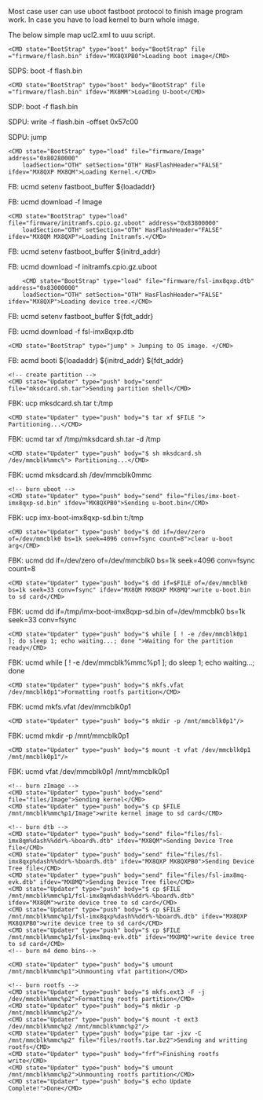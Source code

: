 Most case user can use uboot fastboot protocol to finish image program work. 
In case you have to load kernel to burn whole image. 

The below simple map ucl2.xml to uuu script. 

	<CMD state="BootStrap" type="boot" body="BootStrap" file ="firmware/flash.bin" ifdev="MX8QXPB0">Loading boot image</CMD>

SDPS: boot -f flash.bin

	<CMD state="BootStrap" type="boot" body="BootStrap" file ="firmware/flash.bin" ifdev="MX8MM">Loading U-boot</CMD>

SDP: boot -f flash.bin

SDPU: write -f flash.bin -offset 0x57c00

SDPU: jump

	<CMD state="BootStrap" type="load" file="firmware/Image" address="0x80280000"
		loadSection="OTH" setSection="OTH" HasFlashHeader="FALSE" ifdev="MX8QXP MX8QM">Loading Kernel.</CMD>

FB: ucmd setenv fastboot_buffer ${loadaddr}

FB: ucmd download -f Image

		
	<CMD state="BootStrap" type="load" file="firmware/initramfs.cpio.gz.uboot" address="0x83800000"
		loadSection="OTH" setSection="OTH" HasFlashHeader="FALSE" ifdev="MX8QM MX8QXP">Loading Initramfs.</CMD>

FB: ucmd setenv fastboot_buffer ${initrd_addr}

FB: ucmd download -f initramfs.cpio.gz.uboot

        <CMD state="BootStrap" type="load" file="firmware/fsl-imx8qxp.dtb" address="0x83000000"
		loadSection="OTH" setSection="OTH" HasFlashHeader="FALSE" ifdev="MX8QXP">Loading device tree.</CMD>

FB: ucmd setenv fastboot_buffer ${fdt_addr}

FB: ucmd download -f fsl-imx8qxp.dtb
	
	<CMD state="BootStrap" type="jump" > Jumping to OS image. </CMD>

FB: acmd booti ${loadaddr} ${initrd_addr} ${fdt_addr}

	<!-- create partition -->
	<CMD state="Updater" type="push" body="send" file="mksdcard.sh.tar">Sending partition shell</CMD>

FBK: ucp mksdcard.sh.tar t:/tmp

	<CMD state="Updater" type="push" body="$ tar xf $FILE "> Partitioning...</CMD>

FBK: ucmd tar xf /tmp/mksdcard.sh.tar -d /tmp

	<CMD state="Updater" type="push" body="$ sh mksdcard.sh /dev/mmcblk%mmc%"> Partitioning...</CMD>

FBK: ucmd mksdcard.sh /dev/mmcblk0mmc

	<!-- burn uboot -->
	<CMD state="Updater" type="push" body="send" file="files/imx-boot-imx8qxp-sd.bin" ifdev="MX8QXPB0">Sending u-boot.bin</CMD>
	
FBK: ucp imx-boot-imx8qxp-sd.bin t:/tmp

	<CMD state="Updater" type="push" body="$ dd if=/dev/zero of=/dev/mmcblk0 bs=1k seek=4096 conv=fsync count=8">clear u-boot arg</CMD>

FBK: ucmd dd if=/dev/zero of=/dev/mmcblk0 bs=1k seek=4096 conv=fsync count=8

	<CMD state="Updater" type="push" body="$ dd if=$FILE of=/dev/mmcblk0 bs=1k seek=33 conv=fsync" ifdev="MX8QM MX8QXP MX8MQ">write u-boot.bin to sd card</CMD>

FBK: ucmd dd if=/tmp/imx-boot-imx8qxp-sd.bin of=/dev/mmcblk0 bs=1k seek=33 conv=fsync

	<CMD state="Updater" type="push" body="$ while [ ! -e /dev/mmcblk0p1 ]; do sleep 1; echo waiting...; done ">Waiting for the partition ready</CMD>

FBK: ucmd while [ ! -e /dev/mmcblk%mmc%p1 ]; do sleep 1; echo waiting...; done

	<CMD state="Updater" type="push" body="$ mkfs.vfat /dev/mmcblk0p1">Formatting rootfs partition</CMD>

FBK: ucmd mkfs.vfat /dev/mmcblk0p1

	<CMD state="Updater" type="push" body="$ mkdir -p /mnt/mmcblk0p1"/>

FBK: ucmd mkdir -p /mnt/mmcblk0p1

	<CMD state="Updater" type="push" body="$ mount -t vfat /dev/mmcblk0p1 /mnt/mmcblk0p1"/>

FBK: ucmd vfat /dev/mmcblk0p1 /mnt/mmcblk0p1

	<!-- burn zImage -->
	<CMD state="Updater" type="push" body="send" file="files/Image">Sending kernel</CMD>
	<CMD state="Updater" type="push" body="$ cp $FILE /mnt/mmcblk%mmc%p1/Image">write kernel image to sd card</CMD>

	<!-- burn dtb -->
	<CMD state="Updater" type="push" body="send" file="files/fsl-imx8qm%dash%%ddr%-%board%.dtb" ifdev="MX8QM">Sending Device Tree file</CMD>
	<CMD state="Updater" type="push" body="send" file="files/fsl-imx8qxp%dash%%ddr%-%board%.dtb" ifdev="MX8QXP MX8QXPB0">Sending Device Tree file</CMD>
	<CMD state="Updater" type="push" body="send" file="files/fsl-imx8mq-evk.dtb" ifdev="MX8MQ">Sending Device Tree file</CMD>
	<CMD state="Updater" type="push" body="$ cp $FILE /mnt/mmcblk%mmc%p1/fsl-imx8qm%dash%%ddr%-%board%.dtb" ifdev="MX8QM">write device tree to sd card</CMD>
	<CMD state="Updater" type="push" body="$ cp $FILE /mnt/mmcblk%mmc%p1/fsl-imx8qxp%dash%%ddr%-%board%.dtb" ifdev="MX8QXP MX8QXPB0">write device tree to sd card</CMD>
	<CMD state="Updater" type="push" body="$ cp $FILE /mnt/mmcblk%mmc%p1/fsl-imx8mq-evk.dtb" ifdev="MX8MQ">write device tree to sd card</CMD>
	<!-- burn m4 demo bins-->

	<CMD state="Updater" type="push" body="$ umount /mnt/mmcblk%mmc%p1">Unmounting vfat partition</CMD>

	<!-- burn rootfs -->
	<CMD state="Updater" type="push" body="$ mkfs.ext3 -F -j /dev/mmcblk%mmc%p2">Formatting rootfs partition</CMD>
	<CMD state="Updater" type="push" body="$ mkdir -p /mnt/mmcblk%mmc%p2"/>
	<CMD state="Updater" type="push" body="$ mount -t ext3 /dev/mmcblk%mmc%p2 /mnt/mmcblk%mmc%p2"/>
	<CMD state="Updater" type="push" body="pipe tar -jxv -C /mnt/mmcblk%mmc%p2" file="files/rootfs.tar.bz2">Sending and writting rootfs</CMD>
	<CMD state="Updater" type="push" body="frf">Finishing rootfs write</CMD>
	<CMD state="Updater" type="push" body="$ umount /mnt/mmcblk%mmc%p2">Unmounting rootfs partition</CMD>
	<CMD state="Updater" type="push" body="$ echo Update Complete!">Done</CMD>
